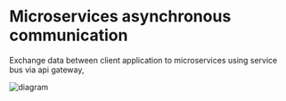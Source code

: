 # Microservices asynchronous communication
Exchange data between client application to microservices using service bus via api gateway,  

![diagram](https://github.com/shuvo009/microservices-asynchronous-communication/blob/main/diagram%20.png)
